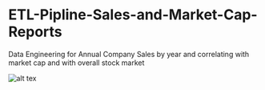 # ETL-Pipline-Sales-and-Market-Cap-Reports
Data Engineering for Annual Company Sales by year and correlating with market cap and with overall stock market

![alt tex](https://www.canva.com/design/DAElEc1B5_Q/XsjOVDR5knV_4urlRRpUEg/viewutm_content=DAElEc1B5_Q&utm_campaign=designshare&utm_medium=link&utm_source=homepage_design_menu)
